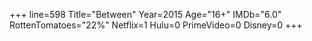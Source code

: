 +++
line=598
Title="Between"
Year=2015
Age="16+"
IMDb="6.0"
RottenTomatoes="22%"
Netflix=1
Hulu=0
PrimeVideo=0
Disney=0
+++

